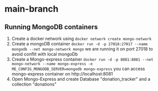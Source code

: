 # main-branch

## Running MongoDB containers
1. Create a docker network using 
    `docker network create mongo-network`
2. Create a mongoDB container 
    `docker run -d -p 27018:27017 --name mongodb --net mongo-network mongo`
    we are running it on port 27018 to avoid conflit with local mongoDb
3. Create a Mongo-express container
    `docker run -d -p 8081:8081 --net mongo-network --name mongo-express -e ME_CONFIG_MONGODB_SERVER=mongodb mongo-express`
    you can access mongo-express container on http://localhost:8081
4. Open Mongo-Express and create Database "donation_tracker" and a collection "donations"